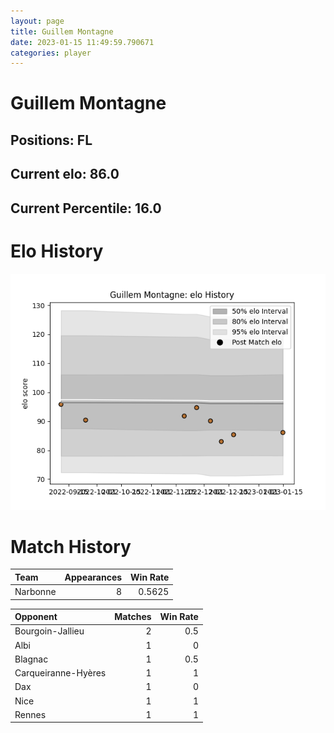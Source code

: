 ```yaml
---  
layout: page  
title: Guillem Montagne  
date: 2023-01-15 11:49:59.790671  
categories: player  
---
```

# Guillem Montagne

## Positions: FL

## Current elo: 86.0

## Current Percentile: 16.0

# Elo History


![elo history](history_GuillemMontagne.png)
# Match History


| Team     |   Appearances |   Win Rate |
|:---------|--------------:|-----------:|
| Narbonne |             8 |     0.5625 |

| Opponent            |   Matches |   Win Rate |
|:--------------------|----------:|-----------:|
| Bourgoin-Jallieu    |         2 |        0.5 |
| Albi                |         1 |        0   |
| Blagnac             |         1 |        0.5 |
| Carqueiranne-Hyères |         1 |        1   |
| Dax                 |         1 |        0   |
| Nice                |         1 |        1   |
| Rennes              |         1 |        1   |